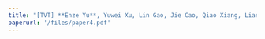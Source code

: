 ```yaml
---
title: "[TVT] **Enze Yu**, Yuwei Xu, Lin Gao, Jie Cao, Qiao Xiang, Liang He，R-manager: Consortium Blockchain-based Vehicle Reputation Management for High-quality Reports in Traffic-oriented Crowdsourcing, IEEE Transactions on Vehicular Technology (TVT), 2024. *(SCI-2)*"
paperurl: '/files/paper4.pdf'
---
```


